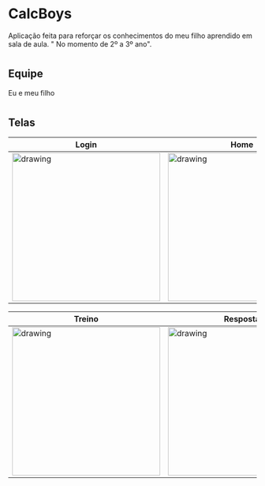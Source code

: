 # CalcBoys
Aplicação feita para reforçar os conhecimentos do meu filho aprendido em sala de aula.
" No momento de 2º a 3º ano".

# 


## Equipe
Eu e meu filho
#
## Telas
|   Login  |Home      |
|----------|----------|
|<img src="https://user-images.githubusercontent.com/35549764/58530699-0df98c80-81b6-11e9-9957-af4ad421700e.png" alt="drawing" width="300"/>|<img src="https://user-images.githubusercontent.com/35549764/58530811-76486e00-81b6-11e9-86a8-98e55f5a64fc.png" alt="drawing" width="300"/>|

|   Treino  |Resposta |
|----------|----------|
|<img src="https://user-images.githubusercontent.com/35549764/58530827-85c7b700-81b6-11e9-9bf6-fe09e5d618de.png" alt="drawing" width="300"/>|<img src="https://user-images.githubusercontent.com/35549764/58530837-8a8c6b00-81b6-11e9-9e70-70729afe062e.png" alt="drawing" width="300"/>|


